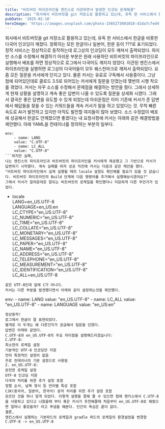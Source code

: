 ```yaml
---
title: "비트버킷 파이프라인을 젠킨스로 이관하면서 발생한 인코딩 문제해결"
description: "회사에서 비트버킷을 git 저장소로 활용하고 있는데, 유독 한 서비스에서 한글을 비롯한 다국어 인코딩이 깨졌다. 정확히는 모든 한글이나 일본어, 한문 등이 ???로 표기되었다. 정작 서비스는 정상적으로 동작하는데 로그상의 인코딩이 모두 깨져서 출력되었다. 하지만 소스를 수정해서 해결하기..."
pubDate: '2025-02-18'
heroImage: 'https://images.unsplash.com/photo-1565273601018-d1da7cfed4f7?crop=entropy&cs=tinysrgb&fit=max&fm=jpg&ixid=M3wxMTc3M3wwfDF8c2VhcmNofDd8fHNlcnZlcnxlbnwwfHx8fDE3Mzk4NjIxOTd8MA&ixlib=rb-4.0.3&q=80&w=2000'
---
```


회사에서 비트버킷을 git 저장소로 활용하고 있는데, 유독 한 서비스에서 한글을 비롯한 다국어 인코딩이 깨졌다. 정확히는 모든 한글이나 일본어, 한문 등이 ???로 표기되었다. 정작 서비스는 정상적으로 동작하는데 로그상의 인코딩이 모두 깨져서 출력되었다. 하지만 소스를 수정해서 해결하기 아쉬운 부분은 원래 사용하던 비트버킷의 파이프라인으로 실행해서 배포를 하면 정상적으로 로그에서 다국어도 깨지지 않았다. 이관된 젠킨스에서 파이프라인을 실행하면 로그상의 다국어들이 모두 퀘스천마크로 깨져서 출력되었다.
요즘 모든 질문을 커서에게 던지고 있다. 물론 커서는 유료로 구독해서 사용중이다. 그냥 첨에 되어있던데로 클로드 3.5로 되어있는 커서에게 질문을 던졌는데 몇번의 시행 착오를 겪었다.
커서는 자꾸 소스를 수정해서 문제점을 해결하는 방안을 줬다. 그래서 상세하게 현재 상황을 설명하고 계속 좋은 답변이 나올 수 있도록 질문을 상세화 시켰다.
그래서 결국은 좋은 답변을 유도할 수 있게 되었는데 아쉬운점은 이미 기존에 커서가 준 답변에서 해답들을 찾을 수 있는 키워드들을 계속 커서가 말을 하고 있었다는 것. 무척 빠른 속도로 AI가 발전하고 있지만 아직도 발전할 여지들이 많아 보였다.
소스 수정없이 배포에 성공해서 한글도 안깨졌으면 좋겠다는 내 요청사항에 커서는 아래와 같은 해결방법을 제안했다. 아래 YAML을 컨테이너를 정의하는 부분의 일부다.
```
env:
    - name: LANG
    value: "C.UTF-8"
    - name: LC_ALL
    value: "C.UTF-8"
```하지만 실패,
나는 젠킨스의 파이프라인과 비트버킷의 파이프라인을 커서에게 제공했고 그 기반으로 커서가 답변하기 시작했다. 계속 실패를 하자 성공 직전에 커서는 다음과 같은 제안을 했다.
"비트버킷 파이프라인에서 실제 실행될 때의 locale 설정도 확인해볼 필요가 있을 것 같습니다. 비트버킷 파이프라인의 Build 단계에 다음 명령어를 추가해서 실행해보시겠어요?"
그래서 커서가 알려준데로 잘되는 비트버킷의 로케일을 확인했더니 미묘하게 다른 무언가가 있었다.
```
+ locale  
LANG=en_US.UTF-8  
LANGUAGE=en_US:en  
LC_CTYPE="en_US.UTF-8"  
LC_NUMERIC="en_US.UTF-8"  
LC_TIME="en_US.UTF-8"  
LC_COLLATE="en_US.UTF-8"  
LC_MONETARY="en_US.UTF-8"  
LC_MESSAGES="en_US.UTF-8"  
LC_PAPER="en_US.UTF-8"  
LC_NAME="en_US.UTF-8"  
LC_ADDRESS="en_US.UTF-8"  
LC_TELEPHONE="en_US.UTF-8"  
LC_MEASUREMENT="en_US.UTF-8"  
LC_IDENTIFICATION="en_US.UTF-8"  
LC_ALL=en_US.UTF-8

```어라?
같은 UTF-8인데 앞에 C가 아니다.
커서는 다른 부분을 발견했다면서 아래와 같이 설정하는것을 제안했다.
```
env:
    - name: LANG
    value: "en_US.UTF-8"
    - name: LC_ALL
    value: "en_US.UTF-8"
    - name: LANGUAGE
    value: "en_US:en"
```적용하고 젠킨스를 배포 했더니
정상동작!
로그에서 한글이 잘 표현되었다.
별개로 이 두개는 왜 다른건지가 궁금해서 질문을 던졌다.
답변은 아래와 같았다.
C.UTF-8과 en_US.UTF-8의 주요 차이점을 설명해드리겠습니다:
C.UTF-8:
최소한의 로케일 설정
기본적인 UTF-8 인코딩만 지원
언어 특정적인 설정이 없음
주로 컨테이너의 기본 설정으로 사용됨
2. en_US.UTF-8:
완전한 로케일 설정
UTF-8 인코딩 지원
다국어 처리를 위한 추가 설정 포함
정렬 순서, 날짜 형식 등 언어별 특성 포함
CJK(중국어, 일본어, 한국어) 문자 처리를 위한 추가 설정 포함
모르던 것을 하나 알게 되었다. 이렇게 설명을 잘해 줄 수 있으면 첨에 젠키스에서 C.UTF-8을 사용하고 있다고 나왔을때 부터 혹은 커서가 추천해줄때 처음부터 en_US.UTF-8로 해줬으면 얼마나 좋았을까? 라고 푸념을 해본다. 인간의 욕심은 끝이 없다.
결론, 
젠킨스에서 실행하는 기본파드의 로케일과 gradle 파드의 로케일의 환경설정을 변경함 
C.UTF-8 -> en_US.UTF-8